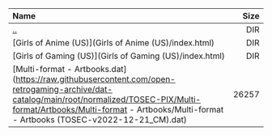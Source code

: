 |Name|Size|
|:---|---:|
|[..](../index.html)|DIR|
|[Girls of Anime (US)](Girls of Anime (US)/index.html)|DIR|
|[Girls of Gaming (US)](Girls of Gaming (US)/index.html)|DIR|
|[Multi-format - Artbooks.dat](https://raw.githubusercontent.com/open-retrogaming-archive/dat-catalog/main/root/normalized/TOSEC-PIX/Multi-format/Artbooks/Multi-format - Artbooks/Multi-format - Artbooks (TOSEC-v2022-12-21_CM).dat)|26257|
